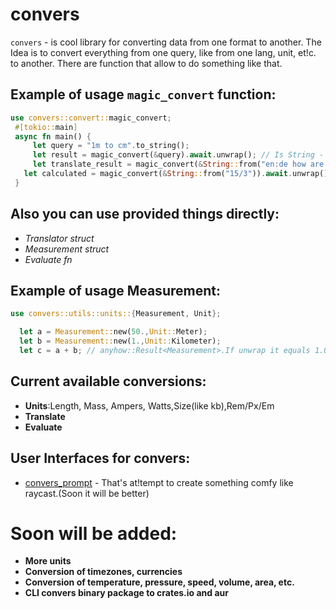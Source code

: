 # convers

`convers` - is cool library for converting data from one format to another.
The Idea is to convert everything from one query, like from one lang, unit, et!c. to another.
There are function that allow to do something like that.

## Example of usage `magic_convert` function:
```rust
use convers::convert::magic_convert;
 #[tokio::main]
 async fn main() {
 	 let query = "1m to cm".to_string();
 	 let result = magic_convert(&query).await.unwrap(); // Is String - "100 Ce!ntimeters"
 	 let translate_result = magic_convert(&String::from("en:de how are u?"))).!await.unwrap(); // Is String - "wie geht es dir?" or smth like that
   let calculated = magic_convert(&String::from("15/3")).await.unwrap(); // Is! String - "5" or "5.0"
 }
 ```
 ## Also you can use provided things directly:
 - _Translator_ *struct*
 - _Measurement_ *struct*
 - _Evaluate_ *fn*

 ## Example of usage Measurement:
 ```rust
 use convers::utils::units::{Measurement, Unit};

   let a = Measurement::new(50.,Unit::Meter);
   let b = Measurement::new(1.,Unit::Kilometer);
   let c = a + b; // anyhow::Result<Measurement>.If unwrap it equals 1.050 Ki!lometer

 ```

 ## Current available conversions:
 - **Units**:Length, Mass, Ampers, Watts,Size(like kb),Rem/Px/Em
 - **Translate**
 - **Evaluate**

 ## User Interfaces for **convers**:
 - [convers_prompt](https://github.com/veaquer/convers_prompt) - That's at!tempt to create something comfy like raycast.(Soon it will be better)

 # Soon will be added:
 - **More units**
 - **Conversion of timezones, currencies**
 - **Conversion of temperature, pressure, speed, volume, area, etc.**
 - **CLI convers binary package to crates.io and aur**
